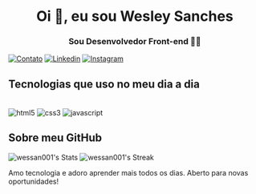 <h1 align="center">Oi 👋, eu sou Wesley Sanches</h1>
<h3 align="center">Sou Desenvolvedor Front-end 👨‍💻</h3>

[![Contato](https://img.shields.io/badge/WhatsApp-25D366?style=for-the-badge&logo=whatsapp&logoColor=white)](https://wa.me/351910668105)
[![Linkedin](https://img.shields.io/badge/LinkedIn-0077B5?style=for-the-badge&logo=linkedin&logoColor=white)](https://www.linkedin.com/in/wesley-sanches-b6573a188/)
[![Instagram](https://img.shields.io/badge/Instagram-E4405F?style=for-the-badge&logo=instagram&logoColor=white)](https://www.instagram.com/ws_anches)


## Tecnologias que uso no meu dia a dia

<div style="display: inline_block"></br>
<img align="center" alt="html5" src="https://img.shields.io/badge/HTML5-E34F26?style=for-the-badge&logo=html5&logoColor=white">
<img align="center" alt="css3" src="https://img.shields.io/badge/CSS3-1572B6?style=for-the-badge&logo=css3&logoColor=white">
<img align="center" alt="javascript" src="https://img.shields.io/badge/JavaScript-F7DF1E?style=for-the-badge&logo=javascript&logoColor=black">

</div>

## Sobre meu GitHub

  ![wessan001's Stats](https://github-readme-stats.vercel.app/api?username=wessan001&theme=gotham&show_icons=true&hide_border=true&count_private=true)
  ![wessan001's Streak](https://github-readme-streak-stats.herokuapp.com/?user=wessan001&theme=gotham&hide_border=true)
  

<div> <p>

Amo tecnologia e adoro aprender mais todos os dias. Aberto para novas oportunidades!

</p>
</div>
